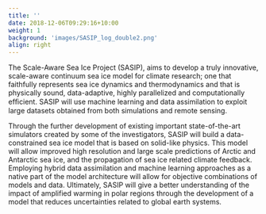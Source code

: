 ```yaml
---
title: ''
date: 2018-12-06T09:29:16+10:00
weight: 1
background: 'images/SASIP_log_double2.png'
align: right
---
```


The Scale-Aware Sea Ice Project (SASIP), aims to develop a truly innovative, scale-aware continuum sea ice model for climate research; one that faithfully represents sea ice dynamics and thermodynamics and that is physically sound, data-adaptive, highly parallelized and computationally efﬁcient. SASIP will use machine learning and data assimilation to exploit large datasets obtained from both simulations and remote sensing.

Through the further development of existing important state-of-the-art simulators created by some of the investigators, SASIP will build a data-constrained sea ice model that is based on solid-like physics. This model will allow improved high resolution and large scale predictions of Arctic and Antarctic sea ice, and the propagation of sea ice related climate feedback. Employing hybrid data assimilation and machine learning approaches as a native part of the model architecture will allow for objective combinations of models and data. Ultimately, SASIP will give a better understanding of the impact of amplified warming in polar regions through the development of a model that reduces uncertainties related to global earth systems.
